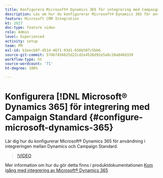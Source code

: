 ```yaml
---
title: Konfigurera Microsoft® Dynamics 365 för integrering med Campaign Standard
description: Läs om hur du konfigurerar Microsoft® Dynamics 365 för användning i integreringen mellan Dynamics och Campaign Standard.
feature: Microsoft CRM Integration
kt: 2927
doc-type: feature video
role: Admin
level: Experienced
activity: setup
team: PM
exl-id: b1eecb0f-d51d-4671-93d1-656b507c5bb6
source-git-commit: 57dbf456625d22cd2e4526d92e5a8c20a048d339
workflow-type: ht
source-wordcount: '71'
ht-degree: 100%

---
```


# Konfigurera [!DNL Microsoft® Dynamics 365] för integrering med Campaign Standard {#configure-microsoft-dynamics-365}

Lär dig hur du konfigurerar Microsoft® Dynamics 365 för användning i integreringen mellan Dynamics och Campaign Standard.

>[!VIDEO](https://video.tv.adobe.com/v/27637?quality=12)

Mer information om hur du gör detta finns i produktdokumentationen [Kom igång med integrering av Microsoft® Dynamics 365](https://experienceleague.adobe.com/docs/campaign-standard/using/integrating-with-adobe-cloud/campaign-and-microsoft-dynamics-365/d365-acs-get-started.html?lang=sv)
